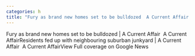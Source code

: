 ```yaml
---
categories: h
title: "Fury as brand new homes set to be bulldozed  A Current Affair  A Current Affair"
---
```

Fury as brand new homes set to be bulldozed | A Current Affair&nbsp;&nbsp;A Current AffairResidents fed up with neighbouring suburban junkyard | A Current Affair&nbsp;&nbsp;A Current AffairView Full coverage on Google News